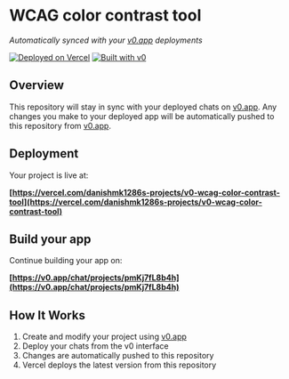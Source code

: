 # WCAG color contrast tool

*Automatically synced with your [v0.app](https://v0.app) deployments*

[![Deployed on Vercel](https://img.shields.io/badge/Deployed%20on-Vercel-black?style=for-the-badge&logo=vercel)](https://vercel.com/danishmk1286s-projects/v0-wcag-color-contrast-tool)
[![Built with v0](https://img.shields.io/badge/Built%20with-v0.app-black?style=for-the-badge)](https://v0.app/chat/projects/pmKj7fL8b4h)

## Overview

This repository will stay in sync with your deployed chats on [v0.app](https://v0.app).
Any changes you make to your deployed app will be automatically pushed to this repository from [v0.app](https://v0.app).

## Deployment

Your project is live at:

**[https://vercel.com/danishmk1286s-projects/v0-wcag-color-contrast-tool](https://vercel.com/danishmk1286s-projects/v0-wcag-color-contrast-tool)**

## Build your app

Continue building your app on:

**[https://v0.app/chat/projects/pmKj7fL8b4h](https://v0.app/chat/projects/pmKj7fL8b4h)**

## How It Works

1. Create and modify your project using [v0.app](https://v0.app)
2. Deploy your chats from the v0 interface
3. Changes are automatically pushed to this repository
4. Vercel deploys the latest version from this repository